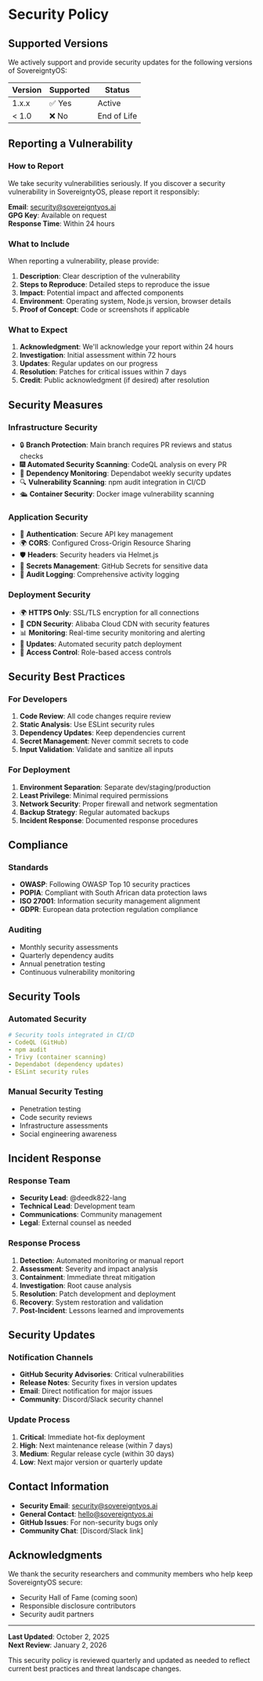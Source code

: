# Security Policy

## Supported Versions

We actively support and provide security updates for the following versions of SovereigntyOS:

| Version | Supported          | Status |
| ------- | ------------------ | ------ |
| 1.x.x   | ✅ Yes             | Active |
| < 1.0   | ❌ No              | End of Life |

## Reporting a Vulnerability

### How to Report

We take security vulnerabilities seriously. If you discover a security vulnerability in SovereigntyOS, please report it responsibly:

**Email**: security@sovereigntyos.ai  
**GPG Key**: Available on request  
**Response Time**: Within 24 hours  

### What to Include

When reporting a vulnerability, please provide:

1. **Description**: Clear description of the vulnerability
2. **Steps to Reproduce**: Detailed steps to reproduce the issue
3. **Impact**: Potential impact and affected components
4. **Environment**: Operating system, Node.js version, browser details
5. **Proof of Concept**: Code or screenshots if applicable

### What to Expect

1. **Acknowledgment**: We'll acknowledge your report within 24 hours
2. **Investigation**: Initial assessment within 72 hours
3. **Updates**: Regular updates on our progress
4. **Resolution**: Patches for critical issues within 7 days
5. **Credit**: Public acknowledgment (if desired) after resolution

## Security Measures

### Infrastructure Security

- 🔒 **Branch Protection**: Main branch requires PR reviews and status checks
- 🎆 **Automated Security Scanning**: CodeQL analysis on every PR
- 📝 **Dependency Monitoring**: Dependabot weekly security updates
- 🔍 **Vulnerability Scanning**: npm audit integration in CI/CD
- 🛳️ **Container Security**: Docker image vulnerability scanning

### Application Security

- 🔐 **Authentication**: Secure API key management
- 🌍 **CORS**: Configured Cross-Origin Resource Sharing
- 🛡️ **Headers**: Security headers via Helmet.js
- 🔑 **Secrets Management**: GitHub Secrets for sensitive data
- 📜 **Audit Logging**: Comprehensive activity logging

### Deployment Security

- 🌍 **HTTPS Only**: SSL/TLS encryption for all connections
- 📁 **CDN Security**: Alibaba Cloud CDN with security features
- 📊 **Monitoring**: Real-time security monitoring and alerting
- 🔄 **Updates**: Automated security patch deployment
- 🚫 **Access Control**: Role-based access controls

## Security Best Practices

### For Developers

1. **Code Review**: All code changes require review
2. **Static Analysis**: Use ESLint security rules
3. **Dependency Updates**: Keep dependencies current
4. **Secret Management**: Never commit secrets to code
5. **Input Validation**: Validate and sanitize all inputs

### For Deployment

1. **Environment Separation**: Separate dev/staging/production
2. **Least Privilege**: Minimal required permissions
3. **Network Security**: Proper firewall and network segmentation
4. **Backup Strategy**: Regular automated backups
5. **Incident Response**: Documented response procedures

## Compliance

### Standards

- **OWASP**: Following OWASP Top 10 security practices
- **POPIA**: Compliant with South African data protection laws
- **ISO 27001**: Information security management alignment
- **GDPR**: European data protection regulation compliance

### Auditing

- Monthly security assessments
- Quarterly dependency audits  
- Annual penetration testing
- Continuous vulnerability monitoring

## Security Tools

### Automated Security

```yaml
# Security tools integrated in CI/CD
- CodeQL (GitHub)
- npm audit
- Trivy (container scanning)
- Dependabot (dependency updates)
- ESLint security rules
```

### Manual Security Testing

- Penetration testing
- Code security reviews
- Infrastructure assessments
- Social engineering awareness

## Incident Response

### Response Team

- **Security Lead**: @deedk822-lang
- **Technical Lead**: Development team
- **Communications**: Community management
- **Legal**: External counsel as needed

### Response Process

1. **Detection**: Automated monitoring or manual report
2. **Assessment**: Severity and impact analysis
3. **Containment**: Immediate threat mitigation
4. **Investigation**: Root cause analysis
5. **Resolution**: Patch development and deployment
6. **Recovery**: System restoration and validation
7. **Post-Incident**: Lessons learned and improvements

## Security Updates

### Notification Channels

- **GitHub Security Advisories**: Critical vulnerabilities
- **Release Notes**: Security fixes in version updates
- **Email**: Direct notification for major issues
- **Community**: Discord/Slack security channel

### Update Process

1. **Critical**: Immediate hot-fix deployment
2. **High**: Next maintenance release (within 7 days)
3. **Medium**: Regular release cycle (within 30 days)
4. **Low**: Next major version or quarterly update

## Contact Information

- **Security Email**: security@sovereigntyos.ai
- **General Contact**: hello@sovereigntyos.ai
- **GitHub Issues**: For non-security bugs only
- **Community Chat**: [Discord/Slack link]

## Acknowledgments

We thank the security researchers and community members who help keep SovereigntyOS secure:

- Security Hall of Fame (coming soon)
- Responsible disclosure contributors
- Security audit partners

---

**Last Updated**: October 2, 2025  
**Next Review**: January 2, 2026

This security policy is reviewed quarterly and updated as needed to reflect current best practices and threat landscape changes.